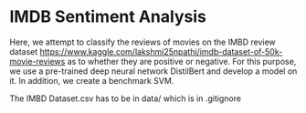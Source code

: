 # IMDB Sentiment Analysis
Here, we attempt to classify the reviews of movies on the IMBD review dataset https://www.kaggle.com/lakshmi25npathi/imdb-dataset-of-50k-movie-reviews as to whether they are positive or negative. For this purpose, we use a pre-trained deep neural network DistilBert and develop a model on it. In addition, we create a benchmark SVM.

The IMBD Dataset.csv has to be in data/ which is in .gitignore
